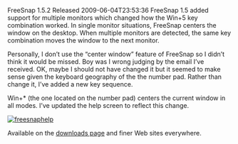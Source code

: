 FreeSnap 1.5.2 Released
2009-06-04T23:53:36
FreeSnap 1.5 added support for multiple monitors which changed how the Win+5 key combination worked. In single monitor situations, FreeSnap centers the window on the desktop. When multiple monitors are detected, the same key combination moves the window to the next monitor.

Personally, I don’t use the “center window” feature of FreeSnap so I didn’t think it would be missed. Boy was I wrong judging by the email I’ve received. OK, maybe I should not have changed it but it seemed to make sense given the keyboard geography of the the number pad. Rather than change it, I’ve added a new key sequence.

Win+* (the one located on the number pad) centers the current window in all modes. I’ve updated the help screen to reflect this change.

[![freesnaphelp](/content/images/blog/FreeSnap1.5.2Released_1166C/freesnaphelp_thumb.png)](/content/images/blog/FreeSnap1.5.2Released_1166C/freesnaphelp.png)

Available on the [downloads page](/downloads) and finer Web sites everywhere.
